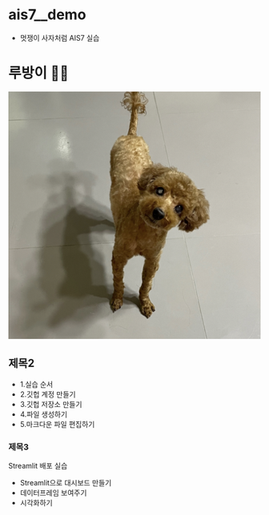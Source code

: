 # ais7__demo

* 멋쟁이 사자처럼 AIS7 실습

# 루방이 🫶🏻
<img src="https://github.com/sunyoung-cho/ais7__demo/blob/main/%E1%84%85%E1%85%AE%E1%84%87%E1%85%A1%E1%86%BC%E1%84%8B%E1%85%B5.png?raw=true">

## 제목2
* 1.실습 순서
* 2.깃헙 계정 만들기
* 3.깃헙 저장소 만들기
* 4.파일 생성하기
* 5.마크다운 파일 편집하기

### 제목3 

Streamlit 배포 실습
* Streamlit으로 대시보드 만들기
* 데이터프레임 보여주기
* 시각화하기 
